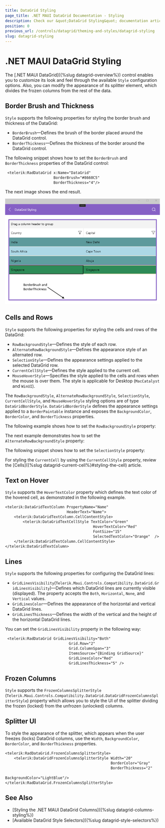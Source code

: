 ```yaml
---
title: DataGrid Styling
page_title: .NET MAUI DataGrid Documentation - Styling
description: Check our &quot;DataGrid Styling&quot; documentation article for Telerik DataGrid for .NET MAUI control.
position: 0
previous_url: /controls/datagrid/theming-and-styles/datagrid-styling
slug: datagrid-styling
---
```


# .NET MAUI DataGrid Styling

The [.NET MAUI DataGrid]({%slug datagrid-overview%}) control enables you to customize its look and feel through the available `Style` configuration options. Also, you can modify the appearance of its splitter element, which divides the frozen columns from the rest of the data.

## Border Brush and Thickness

`Style` supports the following properties for styling the border brush and thickness of the DataGrid:

* `BorderBrush`&mdash;Defines the brush of the border placed around the DataGrid control.
* `BorderThickness`&mdash;Defines the thickness of the border around the DataGrid control.

The following snippet shows how to set the `BorderBrush` and `BorderThickness` properties of the DataGrid control:

```XAML
 <telerik:RadDataGrid x:Name="DataGrid"
                      BorderBrush="#8660C5"
                      BorderThickness="4"/>
```

The next image shows the end result.

![Styling the border brush and border thickness of the Telerik UI for .NET MAUI DataGrid](../images/datagrid-borderBrush.png)

## Cells and Rows

`Style` supports the following properties for styling the cells and rows of the DataGrid:

* `RowBackgroundStyle`&mdash;Defines the style of each row.
* `AlternateRowBackgroundStyle`&mdash;Defines the appearance style of an alternated row.
* `SelectionStyle`&mdash;Defines the appearance settings applied to the selected DataGrid row.
* `CurrentCellStyle`&mdash;Defines the style applied to the current cell.
* `MouseHoverStyle`&mdash;Specifies the style applied to the cells and rows when the mouse is over them. The style is applicable for Desktop (`MacCatalyst` and `WinUI`).

The `RowBackgroundStyle`, `AlternateRowBackgroundStyle`, `SelectionStyle`, `CurrentCellStyle`, and `MouseHoverStyle` styling options are of type `DataGridBorderStyle`. `DataGridBorderStyle` defines the appearance settings applied to a `BorderPaintable` instance and exposes the `BackgroundColor`, `BorderColor`, and `BorderTickness` properties.

The following example shows how to set the `RowBackgroundStyle` property:

<snippet id='datagrid-styling-rowbackgroundstyle'/>

The next example demonstrates how to set the `AlternateRowBackgroundStyle` property:

<snippet id='datagrid-styling-alternaterowbackgroundstyle'/>

The following snippet shows how to set the `SelectionStyle` property:

<snippet id='datagrid-styling-selectionstyle'/>

For styling the `CurrentCell` by using the `CurrentCellStyle` property, review the [Cells]({%slug datagrid-current-cell%}#styling-the-cell) article.

## Text on Hover

`Style` supports the `HoverTextColor` property which defines the text color of the hovered cell, as demonstrated in the following example.

```XAML
<telerik:DataGridTextColumn PropertyName="Name"
                            HeaderText="Name">
    <telerik:DataGridTextColumn.CellContentStyle>
        <telerik:DataGridTextCellStyle TextColor="Green"
                                        HoverTextColor="Red"
                                        FontSize="15"
                                        SelectedTextColor="Orange"  />   
    </telerik:DataGridTextColumn.CellContentStyle>
</telerik:DataGridTextColumn>
```

## Lines

`Style` supports the following properties for configuring the DataGrid lines:

* `GridLinesVisibility`(`Telerik.Maui.Controls.Compatibility.DataGrid.GridLinesVisibility`)&mdash;Defines which DataGrid lines are currently visible (displayed). The property accepts the `Both`, `Horizontal`, `None`, and `Vertical` values.
* `GridLinesColor`&mdash;Defines the appearance of the horizontal and vertical DataGrid lines.
* `GridLinesThickness`&mdash;Defines the width of the vertical and the height of the horizontal DataGrid lines.

You can set the `GridLinesVisibility` property in the following way:

```XAML
 <telerik:RadDataGrid GridLinesVisibility="Both"
                             Grid.Row="2"
                             Grid.ColumnSpan="3"
                             ItemsSource="{Binding GridSource}"
                             GridLinesColor="Red"
                             GridLinesThickness="5" />
```

## Frozen Columns

`Style` supports the `FrozenColumnsSplitterStyle` (`Telerik.Maui.Controls.Compatibility.DataGrid.DataGridFrozenColumnsSplitterStyle`) property which allows you to style the UI of the splitter dividing the frozen (locked) from the unfrozen (unlocked) columns.

## Splitter UI

To style the appearance of the splitter, which appears when the user freezes (locks) DataGrid columns, use the `Width`, `BackgroundColor`, `BorderColor`, and `BorderThickness` properties.

```XAML
<telerik:RadDataGrid.FrozenColumnsSplitterStyle>
    <telerik:DataGridFrozenColumnsSplitterStyle Width="20"
                                                BorderColor="Gray"
                                                BorderThickness="2"
                                                BackgroundColor="LightBlue"/>
</telerik:RadDataGrid.FrozenColumnsSplitterStyle>
```

## See Also

- [Styling the .NET MAUI DataGrid Columns]({%slug datagrid-columns-styling%})
- [Available DataGrid Style Selectors]({%slug datagrid-style-selectors%})
